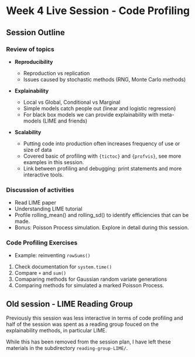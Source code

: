 # Week 4 Live Session - Code Profiling 

## Session Outline 

### Review of topics

- __Reproducibility__
	- Reproduction vs replication
	- Issues caused by stochastic methods (RNG, Monte Carlo methods)

- __Explainability__ 
	- Local vs Global, Conditional vs Marginal
	- Simple models catch people out (linear and logistic regression)
	- For black box models we can provide explainability with meta-models (LIME and friends)

- __Scalability__
	- Putting code into production often increases frequency of use or size of data
	- Covered basic of profiling with `{tictoc}` and `{profvis}`, see more examples in this session.
	- Link between profiling and debugging: print statements and more interactive tools. 


### Discussion of activities 

- Read LIME paper
- Understanding LIME tutorial
- Profile rolling_mean() and rolling_sd() to identify efficiencies that can be made.
- Bonus: Poisson Process simulation. Explore in detail during this session.

### Code Profiling Exercises 

- Example: reinventing `rowSums()`

1. Check documentation for `system.time()`
2. Compare `+` and `sum()`
3. Comaparing methods for Gaussian random variate generations
4. Comparing methods for simulated a marked Poisson Process.


## Old session - LIME Reading Group 

Previously this session was less interactive in terms of code profiling and half of the session was spent as a reading group fouced on the explainability methods, in particular LIME. 

While this has been removed from the session plan, I have left these materials in the subdirectory `reading-group-LIME/`. 